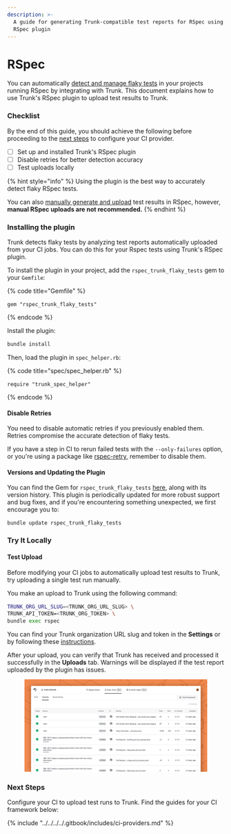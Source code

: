 ```yaml
---
description: >-
  A guide for generating Trunk-compatible test reports for RSpec using Trunk's
  RSpec plugin
---
```


# RSpec

You can automatically [detect and manage flaky tests](../../../detection.md) in your projects running RSpec by integrating with Trunk. This document explains how to use Trunk's RSpec plugin to upload test results to Trunk.

### Checklist

By the end of this guide, you should achieve the following before proceeding to the [next steps](./#next-step) to configure your CI provider.

* [ ] Set up and installed Trunk's RSpec plugin
* [ ] Disable retries for better detection accuracy
* [ ] Test uploads locally

{% hint style="info" %}
Using the plugin is the best way to accurately detect flaky RSpec tests.&#x20;

You can also [manually generate and upload](manual-uploads.md) test results in RSpec, however, **manual RSpec uploads are not recommended.**&#x20;
{% endhint %}

### Installing the plugin

Trunk detects flaky tests by analyzing test reports automatically uploaded from your CI jobs. You can do this for your Rspec tests using Trunk's RSpec plugin.

To install the plugin in your project, add the `rspec_trunk_flaky_tests` gem to your `Gemfile`:

{% code title="Gemfile" %}
```shell
gem "rspec_trunk_flaky_tests"
```
{% endcode %}

Install the plugin:

```sh
bundle install
```

Then, load the plugin in `spec_helper.rb`:

{% code title="spec/spec_helper.rb" %}
```shell
require "trunk_spec_helper"
```
{% endcode %}

#### Disable Retries

You need to disable automatic retries if you previously enabled them. Retries compromise the accurate detection of flaky tests.&#x20;

If you have a step in CI to rerun failed tests with the `--only-failures` option, or you're using a package like [rspec-retry](https://github.com/NoRedInk/rspec-retry), remember to disable them.

#### Versions and Updating the Plugin

You can find the Gem for `rspec_trunk_flaky_tests` [here](https://rubygems.org/gems/rspec_trunk_flaky_tests), along with its version history. This plugin is periodically updated for more robust support and bug fixes, and if you're encountering something unexpected, we first encourage you to:

```
bundle update rspec_trunk_flaky_tests
```

### Try It Locally

#### Test Upload

Before modifying your CI jobs to automatically upload test results to Trunk, try uploading a single test run manually.

You make an upload to Trunk using the following command:

```sh
TRUNK_ORG_URL_SLUG=<TRUNK_ORG_URL_SLUG> \
TRUNK_API_TOKEN=<TRUNK_ORG_TOKEN> \
bundle exec rspec
```

You can find your Trunk organization URL slug and token in the **Settings** or by following these [instructions](https://docs.trunk.io/flaky-tests/get-started/ci-providers/otherci#id-1.-store-a-trunk_token-secret-in-your-ci-system).

After your upload, you can verify that Trunk has received and processed it successfully in the **Uploads** tab. Warnings will be displayed if the test report uploaded by the plugin has issues.

<figure><picture><source srcset="../../../../.gitbook/assets/data-uploads-dark.png" media="(prefers-color-scheme: dark)"><img src="../../../../.gitbook/assets/data-uploads-light.png" alt=""></picture><figcaption></figcaption></figure>

### Next Steps

Configure your CI to upload test runs to Trunk. Find the guides for your CI framework below:

{% include "../../../../.gitbook/includes/ci-providers.md" %}



